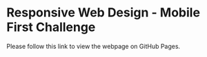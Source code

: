 # Responsive Web Design - Mobile First Challenge

Please follow this link to view the webpage on GitHub Pages.